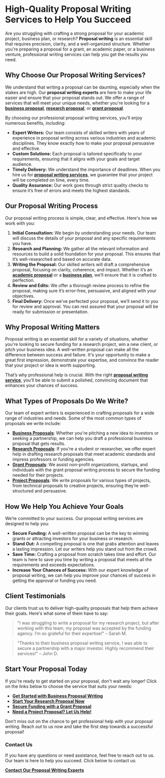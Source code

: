 # High-Quality Proposal Writing Services to Help You Succeed

Are you struggling with crafting a strong proposal for your academic project, business plan, or research? **Proposal writing** is an essential skill that requires precision, clarity, and a well-organized structure. Whether you're preparing a proposal for a grant, an academic paper, or a business venture, professional writing services can help you get the results you need.

## Why Choose Our Proposal Writing Services?

We understand that writing a proposal can be daunting, especially when the stakes are high. Our **proposal writing experts** are here to make your life easier and ensure that your proposal stands out. We offer a range of services that will meet your unique needs, whether you're looking for a [**business proposal**](https://tinyurl.com/topessay?keyword=proposal+writing), [**research proposal**](https://tinyurl.com/topessay?keyword=proposal+writing), or [**grant proposal**](https://tinyurl.com/topessay?keyword=proposal+writing).

By choosing our professional proposal writing services, you’ll enjoy numerous benefits, including:

- **Expert Writers:** Our team consists of skilled writers with years of experience in proposal writing across various industries and academic disciplines. They know exactly how to make your proposal persuasive and effective.
- **Custom Solutions:** Each proposal is tailored specifically to your requirements, ensuring that it aligns with your goals and target audience.
- **Timely Delivery:** We understand the importance of deadlines. When you hire us for [**proposal writing services**](https://tinyurl.com/topessay?keyword=proposal+writing), we guarantee that your project will be completed on time, every time.
- **Quality Assurance:** Our work goes through strict quality checks to ensure it’s free of errors and meets the highest standards.

## Our Proposal Writing Process

Our proposal writing process is simple, clear, and effective. Here's how we work with you:

1. **Initial Consultation:** We begin by understanding your needs. Our team will discuss the details of your proposal and any specific requirements you have.
2. **Research and Planning:** We gather all the relevant information and resources to build a solid foundation for your proposal. This ensures that it’s well-researched and based on accurate data.
3. **Writing the Proposal:** Our skilled writers will draft a comprehensive proposal, focusing on clarity, coherence, and impact. Whether it’s an [**academic proposal**](https://tinyurl.com/topessay?keyword=proposal+writing) or a [**business plan**](https://tinyurl.com/topessay?keyword=proposal+writing), we’ll ensure that it is crafted to perfection.
4. **Review and Edits:** We offer a thorough review process to refine the proposal, making sure it’s error-free, persuasive, and aligned with your objectives.
5. **Final Delivery:** Once we’ve perfected your proposal, we’ll send it to you for review and approval. You can rest assured that your proposal will be ready for submission or presentation.

## Why Proposal Writing Matters

Proposal writing is an essential skill for a variety of situations, whether you're looking to secure funding for a research project, win a new client, or pitch your business idea. A well-written proposal can make all the difference between success and failure. It's your opportunity to make a great first impression, demonstrate your expertise, and convince the reader that your project or idea is worth supporting.

That’s why professional help is crucial. With the right [**proposal writing service**](https://tinyurl.com/topessay?keyword=proposal+writing), you’ll be able to submit a polished, convincing document that enhances your chances of success.

## What Types of Proposals Do We Write?

Our team of expert writers is experienced in crafting proposals for a wide range of industries and needs. Some of the most common types of proposals we write include:

- [**Business Proposals**](https://tinyurl.com/topessay?keyword=proposal+writing): Whether you're pitching a new idea to investors or seeking a partnership, we can help you draft a professional business proposal that gets results.
- [**Research Proposals**](https://tinyurl.com/topessay?keyword=proposal+writing): If you're a student or researcher, we offer expert help in drafting research proposals that meet academic standards and impress professors or funding agencies.
- [**Grant Proposals**](https://tinyurl.com/topessay?keyword=proposal+writing): We assist non-profit organizations, startups, and individuals with the grant proposal writing process to secure the funding needed for their projects.
- [**Project Proposals**](https://tinyurl.com/topessay?keyword=proposal+writing): We write proposals for various types of projects, from technical proposals to creative projects, ensuring they’re well-structured and persuasive.

## How We Help You Achieve Your Goals

We’re committed to your success. Our proposal writing services are designed to help you:

- **Secure Funding:** A well-written proposal can be the key to winning grants or attracting investors for your business or research.
- **Stand Out:** A compelling proposal is one that grabs attention and leaves a lasting impression. Let our writers help you stand out from the crowd.
- **Save Time:** Crafting a proposal from scratch takes time and effort. Our team is here to save you time by writing a proposal that meets all the requirements and exceeds expectations.
- **Increase Your Chances of Success:** With our expert knowledge of proposal writing, we can help you improve your chances of success in getting the approval or funding you need.

## Client Testimonials

Our clients trust us to deliver high-quality proposals that help them achieve their goals. Here's what some of them have to say:

> "I was struggling to write a proposal for my research project, but after working with this team, my proposal was accepted by the funding agency. I’m so grateful for their expertise!" – Sarah M.

> "Thanks to their business proposal writing service, I was able to secure a partnership with a major investor. Highly recommend their services!" – John D.

## Start Your Proposal Today

If you're ready to get started on your proposal, don't wait any longer! Click on the links below to choose the service that suits your needs:

- [**Get Started with Business Proposal Writing**](https://tinyurl.com/topessay?keyword=proposal+writing)
- [**Start Your Research Proposal Now**](https://tinyurl.com/topessay?keyword=proposal+writing)
- [**Secure Funding with a Grant Proposal**](https://tinyurl.com/topessay?keyword=proposal+writing)
- [**Need a Project Proposal? Let Us Help!**](https://tinyurl.com/topessay?keyword=proposal+writing)

Don’t miss out on the chance to get professional help with your proposal writing. Reach out to us now and take the first step towards a successful proposal!

### Contact Us

If you have any questions or need assistance, feel free to reach out to us. Our team is here to help you succeed. Click below to contact us:

[**Contact Our Proposal Writing Experts**](https://tinyurl.com/topessay?keyword=proposal+writing)
